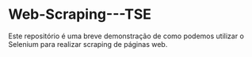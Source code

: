 # Web-Scraping---TSE
Este repositório é uma breve demonstração de como podemos utilizar o Selenium para realizar scraping de páginas web.
